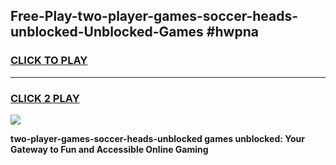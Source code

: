 
## Free-Play-two-player-games-soccer-heads-unblocked-Unblocked-Games #hwpna
<h3>
<a href="https://news.freeplayer.one?title=two-player-games-soccer-heads-unblocked&ref=8M">CLICK TO PLAY</a></h3>
<hr>

<h3>
<a href="https://news.freeplayer.one?title=two-player-games-soccer-heads-unblocked&ref=8M">CLICK 2 PLAY</a>
  
</h3>

<a href="https://news.freeplayer.one?title=two-player-games-soccer-heads-unblocked&ref=8M"><img src="https://clearcache.store/games.png"></a>


**two-player-games-soccer-heads-unblocked games unblocked: Your Gateway to Fun and Accessible Online Gaming**
